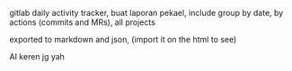 gitlab daily activity tracker, buat laporan pekael, include group by date, by actions (commits and MRs), all projects

exported to markdown and json, (import it on the html to see)

AI keren jg yah
